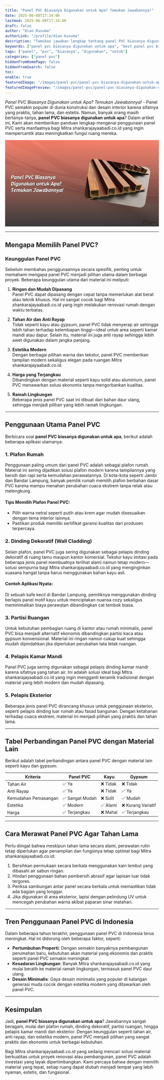 ```yaml
---
title: "Panel PVC Biasanya Digunakan untuk Apa? Temukan Jawabannya!"
date: 2025-06-08T17:34:06
lastmod: 2025-06-08T17:34:06
draft: false
author: "Dian Kusuma"
authorLink: "/profile/dian-kusuma"
description: "Temukan jawaban lengkap tentang panel PVC biasanya digunakan untuk apa! Solusi praktis & estetis untuk dinding, plafon, hingga dekorasi interior. Baca seleng..."
keywords: ["panel pvc biasanya digunakan untuk apa", "best panel pvc biasanya digunakan untuk apa", "panel pvc biasanya digunakan untuk apa guide"]
tags: ["panel", "pvc", "biasanya", "digunakan", "untuk"]
categories: ["panel pvc"]
hiddenFromHomePage: false
hiddenFromSearch: false
toc:
enable: true
featuredImage: "/images/panel-pvc/panel-pvc-biasanya-digunakan-untuk-apa-temukan-jawabannya!.jpg"
featuredImagePreview: "/images/panel-pvc/panel-pvc-biasanya-digunakan-untuk-apa-temukan-jawabannya!.jpg"
---
```


*Panel PVC Biasanya Digunakan untuk Apa? Temukan Jawabannya!* - Panel PVC semakin populer di dunia konstruksi dan desain interior karena sifatnya yang praktis, tahan lama, dan estetis. Namun, banyak orang masih bertanya-tanya, **panel PVC biasanya digunakan untuk apa**? Dalam artikel ini, Kami akan memberikan panduan lengkap mengenai penggunaan panel PVC serta manfaatnya bagi Mitra shankarajayaabadi.co.id yang ingin mempercantik atau meningkatkan fungsi ruang mereka.

![Panel PVC Biasanya Digunakan untuk Apa? Temukan Jawabannya!](/images/panel-pvc/panel-pvc-biasanya-digunakan-untuk-apa-temukan-jawabannya!.jpg)

---

## Mengapa Memilih Panel PVC?

### Keunggulan Panel PVC  
Sebelum membahas penggunaannya secara spesifik, penting untuk memahami mengapa panel PVC menjadi pilihan utama dalam berbagai proyek. Beberapa keunggulan utama dari material ini meliputi:  

1. **Ringan dan Mudah Dipasang**  
   Panel PVC dapat dipasang dengan cepat tanpa memerlukan alat berat atau teknik khusus. Hal ini sangat cocok bagi Mitra shankarajayaabadi.co.id yang ingin melakukan renovasi rumah dengan waktu terbatas.  

2. **Tahan Air dan Anti Rayap**  
   Tidak seperti kayu atau gypsum, panel PVC tidak menyerap air sehingga lebih tahan terhadap kelembapan tinggi—ideal untuk area seperti kamar mandi atau dapur. Selain itu, material ini juga anti rayap sehingga lebih awet digunakan dalam jangka panjang.   

3. **Estetika Modern**  
   Dengan berbagai pilihan warna dan tekstur, panel PVC memberikan tampilan modern sekaligus elegan pada ruangan Mitra shankarajayaabadi.co.id.  

4. **Harga yang Terjangkau**  
   Dibandingkan dengan material seperti kayu solid atau aluminium, panel PVC menawarkan solusi ekonomis tanpa mengorbankan kualitas.  

5. **Ramah Lingkungan**  
   Beberapa jenis pan​el PVC saat ini dibuat dari bahan daur ulang, sehingga menjadi pilihan yang lebih ramah lingkungan.  

---

## Penggunaan Utama Panel PVC  

Berbicara soal **panel PVC biasanya digunakan untuk apa**, berikut adalah beberapa aplikasi utamanya:  

### 1. Plafon Rumah  
Penggunaan paling umum dari panel PVC adalah sebagai plafon rumah. Material ini sering dijadikan solusi plafon modern karena tampilannya yang bersih dan rapi serta kemudahan perawatannya. Di kota-kota seperti Jambi dan Bandar Lampung, banyak pemilik rumah memilih plafon berbahan dasar PVC karena mampu menahan perubahan cuaca ekstrem tanpa retak atau melengkung.  

#### Tips Memilih Plafon Panel PVC:  
- Pilih warna netral seperti putih atau krem agar mudah disesuaikan dengan tema interior lainnya.  
- Pastikan produk memiliki sertifikat garansi kualitas dari produsen terpercaya.  

### 2. Dinding Dekoratif (Wall Cladding)  
Selain plafon, panel PVC juga sering digunakan sebagai pelapis dinding dekoratif di ruang tamu maupun kantor komersial. Tekstur kayu imitasi pada beberapa jenis panel membuatnya terlihat alami namun tetap modern—solusi sempurna bagi Mitra shankarajayaa​badi.co.id yang menginginkan suasana hangat tanpa harus menggunakan bahan kayu asli.  

#### Contoh Aplikasi Nyata:  
Di sebuah kafe kecil di Bandar Lampung, pemiliknya menggunakan dinding berlapis panel motif kayu untuk menciptakan nuansa cozy sekaligus meminimalkan biaya perawatan dibandingkan cat tembok biasa.  

### 3. Partisi Ruangan  
Untuk kebutuhan pembagian ruang di kantor atau rumah minimalis, panel PVC bisa menjadi alternatif ekonomis dibandingkan partisi kaca atau gypsum konvensional. Material ini ringan namun cukup kuat sehingga mudah dipindahkan jika diperlukan perubahan tata letak ruangan.   

### 4.  Pelapis Kamar Mandi  
Panel PVC juga sering digunakan sebagai pelapis dinding kamar mandi karena sifatnya yang tahan air. Ini adalah solusi ideal bagi Mitra shankarajayaabadi.co.id yang ingin mengganti keramik tradisional dengan material yang lebih modern dan mudah dipasang.  

### 5. Pelapis Eksterior  
Beberapa jenis panel PVC dirancang khusus untuk penggunaan eksterior, seperti pelapis dinding luar rumah atau fasad bangunan. Dengan ketahanan terhadap cuaca ekstrem, material ini menjadi pilihan yang praktis dan tahan lama.  

---

## Tabel Perbandingan Panel PVC dengan Material Lain  

Berikut adalah tabel perbandingan antara panel PVC dengan material lain seperti kayu dan gypsum:  

| Kriteria              | Panel PVC           | Kayu                   | Gypsum                |
|-----------------------|---------------------|------------------------|-----------------------|
| Tahan Air            | ✅ Ya              | ❌ Tidak              | ❌ Tidak             |
| Anti Rayap           | ✅ Ya              | ❌ Tidak              | ✅ Ya                |
| Kemudahan Pemasangan | ✅ Sangat Mudah    | ❌ Sulit              | ✅ Mudah             |
| Estetika             | ✅ Modern          | ✅ Alami              | ❌ Kurang Variatif   |
| Harga                | ✅ Terjangkau      | ❌ Mahal              | ✅ Terjangkau        |

---

## Cara Merawat Panel PVC Agar Tahan Lama  

Perlu diingat bahwa meskipun tahan lama secara alami, perawatan rutin tetap diperlukan agar penampilan dan fungsinya tetap optimal bagi Mitra shankarajayaabadi.co.id:  

1. Bersihkan permukaan secara berkala menggunakan kain lembut yang dibasahi air sabun ringan.  
2. Hindari penggunaan bahan pembersih abrasif agar lapisan luar tidak tergores.  
3. Periksa sambungan antar panel secara berkala untuk memastikan tidak ada bagian yang longgar.  
4. Jika digunakan di area eksterior, lapisi dengan pelindung UV untuk mencegah perubahan warna akibat paparan​ sinar matahari.  

---

## Tren Penggunaan Panel PVC di Indonesia  

Dalam beberapa tahun terakhi​r, penggunaan panel PVC di Indonesia terus meningkat. Hal ini didorong oleh beberapa faktor, seperti:  

- **Pertumbuhan Properti**: Dengan semakin banyaknya pembangunan perumahan baru, kebutuhan akan material yang ekonomis dan praktis seperti panel PVC semakin meningkat.  
- **Kesadaran Lingkungan**: Banyak Mitra shankarajayaabadi.co.id yang mulai beralih ke material ramah lingkungan, termasuk panel PVC daur ulang.  
- **Desain Minimalis**: Gaya desain minimalis yang populer di kalangan generasi muda cocok dengan estetika modern yang ditawarkan oleh panel PVC.  

---

## Kesimpulan  

Jadi, **panel PVC biasanya digunakan untuk apa**? Jawabannya sangat beragam, mulai dari plafon rumah, dinding dekoratif, partisi ruangan, hingga pelapis kamar mandi dan eksterior. Dengan keunggulan seperti tahan air, anti rayap, dan estetika modern, panel PVC menjadi pilihan yang sangat praktis dan ekonomis untuk berbagai kebutuhan.  

Bagi Mitra shankarajayaabadi.co.id yang sedang mencari solusi material berkualitas untuk proyek renovasi atau pembangunan, panel PVC adalah investasi yang layak dipertimbangkan. Kami percaya bahwa dengan memilih material yang tepat, setiap ruang dapat diubah menjadi tempat yang lebih nyaman, estetis, dan fungsional.
